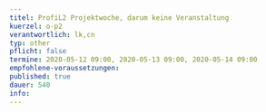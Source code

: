 ```yaml
---
titel: ProfiL2 Projektwoche, darum keine Veranstaltung
kuerzel: o-p2
verantwortlich: lk,cn
typ: other
pflicht: false
termine: 2020-05-12 09:00, 2020-05-13 09:00, 2020-05-14 09:00
empfohlene-voraussetzungen: 
published: true
dauer: 540
info:
---
```


